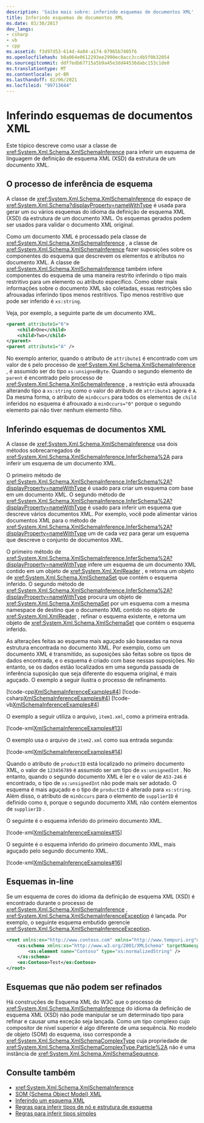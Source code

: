```yaml
---
description: 'Saiba mais sobre: inferindo esquemas de documentos XML'
title: Inferindo esquemas de documentos XML
ms.date: 03/30/2017
dev_langs:
- csharp
- vb
- cpp
ms.assetid: f3d97d53-614d-4a04-a174-87965b7405f6
ms.openlocfilehash: b8a064e0612293ee2990ec8acc3cc4b5f0b32054
ms.sourcegitcommit: ddf7edb67715a5b9a45e3dd44536dabc153c1de0
ms.translationtype: MT
ms.contentlocale: pt-BR
ms.lasthandoff: 02/06/2021
ms.locfileid: "99713644"
---
```

# <a name="inferring-schemas-from-xml-documents"></a>Inferindo esquemas de documentos XML

Este tópico descreve como usar a classe de <xref:System.Xml.Schema.XmlSchemaInference> para inferir um esquema de linguagem de definição de esquema XML (XSD) da estrutura de um documento XML.  
  
## <a name="the-schema-inference-process"></a>O processo de inferência de esquema  

 A classe de <xref:System.Xml.Schema.XmlSchemaInference> do espaço de <xref:System.Xml.Schema?displayProperty=nameWithType> é usada para gerar um ou vários esquemas do idioma da definição de esquema XML (XSD) da estrutura de um documento XML. Os esquemas gerados podem ser usados para validar o documento XML original.  
  
 Como um documento XML é processado pela classe de <xref:System.Xml.Schema.XmlSchemaInference> , a classe de <xref:System.Xml.Schema.XmlSchemaInference> fazer suposições sobre os componentes do esquema que descrevem os elementos e atributos no documento XML. A classe de <xref:System.Xml.Schema.XmlSchemaInference> também infere componentes do esquema de uma maneira restrito inferindo o tipo mais restritivo para um elemento ou atributo específico. Como obter mais informações sobre o documento XML são coletadas, essas restrições são afrouxadas inferindo tipos menos restritivos. Tipo menos restritivo que pode ser inferido é `xs:string`.  
  
 Veja, por exemplo, a seguinte parte de um documento XML.  
  
```xml  
<parent attribute1="6">  
    <child>One</child>  
    <child>Two</child>  
</parent>  
<parent attribute1="A" />
```  
  
 No exemplo anterior, quando o atributo de `attribute1` é encontrado com um valor de `6` pelo processo de <xref:System.Xml.Schema.XmlSchemaInference> , é assumido ser do tipo `xs:unsignedByte`. Quando o segundo elemento de `parent` é encontrado pelo processo de <xref:System.Xml.Schema.XmlSchemaInference> , a restrição está afrouxada alterando tipo a `xs:string` como o valor do atributo de `attribute1` agora é `A`. Da mesma forma, o atributo de `minOccurs` para todos os elementos de `child` inferidos no esquema é afrouxado a `minOccurs="0"` porque o segundo elemento pai não tiver nenhum elemento filho.  
  
## <a name="inferring-schemas-from-xml-documents"></a>Inferindo esquemas de documentos XML  

 A classe de <xref:System.Xml.Schema.XmlSchemaInference> usa dois métodos sobrecarregados de <xref:System.Xml.Schema.XmlSchemaInference.InferSchema%2A> para inferir um esquema de um documento XML.  
  
 O primeiro método de <xref:System.Xml.Schema.XmlSchemaInference.InferSchema%2A?displayProperty=nameWithType> é usado para criar um esquema com base em um documento XML. O segundo método de <xref:System.Xml.Schema.XmlSchemaInference.InferSchema%2A?displayProperty=nameWithType> é usado para inferir um esquema que descreve vários documentos XML. Por exemplo, você pode alimentar vários documentos XML para o método de <xref:System.Xml.Schema.XmlSchemaInference.InferSchema%2A?displayProperty=nameWithType> um de cada vez para gerar um esquema que descreve o conjunto de documentos XML.  
  
 O primeiro método de <xref:System.Xml.Schema.XmlSchemaInference.InferSchema%2A?displayProperty=nameWithType> infere um esquema de um documento XML contido em um objeto de <xref:System.Xml.XmlReader> , e retorna um objeto de <xref:System.Xml.Schema.XmlSchemaSet> que contém o esquema inferido. O segundo método de <xref:System.Xml.Schema.XmlSchemaInference.InferSchema%2A?displayProperty=nameWithType> procura um objeto de <xref:System.Xml.Schema.XmlSchemaSet> por um esquema com a mesma namespace de destino que o documento XML contido no objeto de <xref:System.Xml.XmlReader> , refinar o esquema existente, e retorna um objeto de <xref:System.Xml.Schema.XmlSchemaSet> que contém o esquema inferido.  
  
 As alterações feitas ao esquema mais aguçado são baseadas na nova estrutura encontrada no documento XML. Por exemplo, como um documento XML é transmitido, as suposições são feitas sobre os tipos de dados encontrada, e o esquema é criado com base nessas suposições. No entanto, se os dados estão localizados em uma segunda passada de inferência suposição que seja diferente do esquema original, é mais aguçado. O exemplo a seguir ilustra o processo de refinamento.  
  
 [!code-cpp[XmlSchemaInferenceExamples#4](../../../../samples/snippets/cpp/VS_Snippets_Data/XmlSchemaInferenceExamples/CPP/XmlSchemaInferenceExamples.cpp#4)]
 [!code-csharp[XmlSchemaInferenceExamples#4](../../../../samples/snippets/csharp/VS_Snippets_Data/XmlSchemaInferenceExamples/CS/XmlSchemaInferenceExamples.cs#4)]
 [!code-vb[XmlSchemaInferenceExamples#4](../../../../samples/snippets/visualbasic/VS_Snippets_Data/XmlSchemaInferenceExamples/VB/XmlSchemaInferenceExamples.vb#4)]  
  
 O exemplo a seguir utiliza o arquivo, `item1.xml`, como a primeira entrada.  
  
 [!code-xml[XmlSchemaInferenceExamples#13](../../../../samples/snippets/xml/VS_Snippets_Data/XmlSchemaInferenceExamples/XML/item1.xml#13)]  
  
 O exemplo usa o arquivo de `item2.xml` como sua entrada segunda:  
  
 [!code-xml[XmlSchemaInferenceExamples#14](../../../../samples/snippets/xml/VS_Snippets_Data/XmlSchemaInferenceExamples/XML/item2.xml#14)]  
  
 Quando o atributo de `productID` está localizado no primeiro documento XML, o valor de `123456789` é assumido ser um tipo de `xs:unsignedInt` . No entanto, quando o segundo documento XML é ler e o valor de `A53-246` é encontrado, o tipo de `xs:unsignedInt` não pode mais ser adotado. O esquema é mais aguçado e o tipo de `productID` é alterado para `xs:string`. Além disso, o atributo de `minOccurs` para o elemento de `supplierID` é definido como `0`, porque o segundo documento XML não contém elementos de `supplierID` .  
  
 O seguinte é o esquema inferido do primeiro documento XML.  
  
 [!code-xml[XmlSchemaInferenceExamples#15](../../../../samples/snippets/xml/VS_Snippets_Data/XmlSchemaInferenceExamples/XML/InferSchema1.xml#15)]  
  
 O seguinte é o esquema inferido do primeiro documento XML, mais aguçado pelo segundo documento XML.  
  
 [!code-xml[XmlSchemaInferenceExamples#16](../../../../samples/snippets/xml/VS_Snippets_Data/XmlSchemaInferenceExamples/XML/InferSchema2.xml#16)]  
  
## <a name="inline-schemas"></a>Esquemas in-line  

 Se um esquema de cores do idioma da definição de esquema XML (XSD) é encontrado durante o processo de <xref:System.Xml.Schema.XmlSchemaInference> , <xref:System.Xml.Schema.XmlSchemaInferenceException> é lançada. Por exemplo, o seguinte esquema embutido gerencie <xref:System.Xml.Schema.XmlSchemaInferenceException>.  
  
```xml  
<root xmlns:ex="http://www.contoso.com" xmlns="http://www.tempuri.org">  
    <xs:schema xmlns:xs="http://www.w3.org/2001/XMLSchema" targetNamespace="http://www.contoso.com">  
        <xs:element name="Contoso" type="xs:normalizedString" />  
    </xs:schema>  
    <ex:Contoso>Test</ex:Contoso>  
</root>  
```  
  
## <a name="schemas-that-cannot-be-refined"></a>Esquemas que não podem ser refinados  

 Há construções de Esquema XML do W3C que o processo de <xref:System.Xml.Schema.XmlSchemaInference> do idioma da definição de esquema XML (XSD) não pode manipular se um determinado tipo para refinar e causar uma exceção seja lançada. Como um tipo complexo cujo compositor de nível superior é algo diferente de uma sequência. No modelo de objeto (SOM) do esquema, isso corresponde a <xref:System.Xml.Schema.XmlSchemaComplexType> cuja propriedade de <xref:System.Xml.Schema.XmlSchemaComplexType.Particle%2A> não é uma instância de <xref:System.Xml.Schema.XmlSchemaSequence>.  
  
## <a name="see-also"></a>Consulte também

- <xref:System.Xml.Schema.XmlSchemaInference>
- [SOM (Schema Object Model) XML](xml-schema-object-model-som.md)
- [Inferindo um esquema XML](inferring-an-xml-schema.md)
- [Regras para inferir tipos de nó e estrutura de esquema](rules-for-inferring-schema-node-types-and-structure.md)
- [Regras para inferir tipos simples](rules-for-inferring-simple-types.md)
